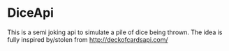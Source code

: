 # DiceApi

This is a semi joking api to simulate a pile of dice being thrown. The idea is fully inspired by/stolen from http://deckofcardsapi.com/
